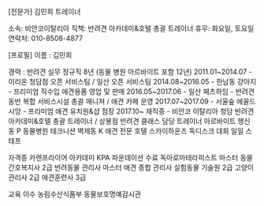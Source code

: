 [전문가] 김민희 트레이너

소속: 비안코이탈리아
직책: 반려견 아카데미&호텔 총괄 트레이너
휴무: 화요일, 토요일
연락처: 010-8508-4877

[프로필]
이름 : 김민희
 
경력 : 반려견 실무 정규직 8년 (동물 병원 아르바이트 포함 12년)
2011.01~2014.07 - 이리온 청담점 오픈 서비스팀 / 일산 오픈 서비스팀
2014.08~2016.05 - 한남동 강아지 - 프리미엄 직수입 애견용품 영업 및 판매 
2016.05~2017.06 - 일산 페츠하임 - 반려견 동반 복합 서비스시설 총괄 매니져 / 애견 카페 운영
2017.07~2017.09 - 서울숲 에꼴드시앙 - 프리미엄 애견 유치원&샵 점장
2017.10~ 재직중 - 비안코 이탈리아 청담 반려견 아카데미&호텔 총괄 트레이너 / 상봉점 반려견 클래스 담당 트레이너
아르바이트 
행신동 P 동물병원 테크니션
벽제동 K 애견 전문 호텔
스카이하운즈 독디스크 대회 일일 스태프
 
자격증 
카렌프라이어 아카데미 KPA 파운데이션 수료
독아로마테라피스트 마스터
동물간호복지사 2급
반려동물 관리사 마스터
애견 종합 관리사 
실험동물 기술원 2급
고양이 관리사 2급
애견훈련사 3급
 
교육 이수
농림수산식품부 동물보호명예감시관 
 
